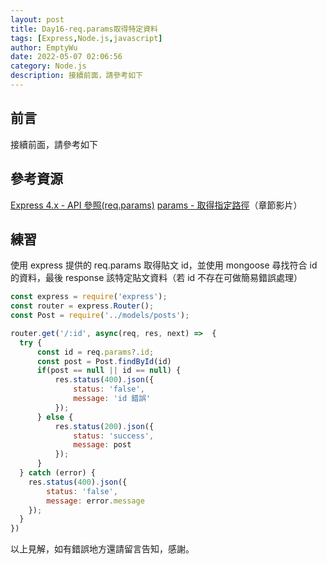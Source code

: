 ```yaml
---
layout: post
title: Day16-req.params取得特定資料
tags: [Express,Node.js,javascript]
author: EmptyWu
date: 2022-05-07 02:06:56
category: Node.js
description: 接續前面，請參考如下
---
```



## 前言
接續前面，請參考如下
<!--more-->

## 參考資源
[Express 4.x - API 參照(req.params)](https://expressjs.com/zh-tw/api.html#req.params)
[params - 取得指定路徑](https://courses.hexschool.com/courses/1670869/lectures/39299605)（章節影片）

## 練習

使用 express 提供的 req.params 取得貼文 id，並使用 mongoose 尋找符合 id 的資料，最後 response 該特定貼文資料（若 id 不存在可做簡易錯誤處理）
```javascript
const express = require('express');
const router = express.Router();
const Post = require('../models/posts');

router.get('/:id', async(req, res, next) =>  {
  try {
      const id = req.params?.id;
      const post = Post.findById(id)
      if(post == null || id == null) {
          res.status(400).json({
              status: 'false',
              message: 'id 錯誤'
          });
      } else {
          res.status(200).json({
              status: 'success',
              message: post
          });
      }
  } catch (error) {
    res.status(400).json({
        status: 'false',
        message: error.message
    });
  }
})
```

以上見解，如有錯誤地方還請留言告知，感謝。